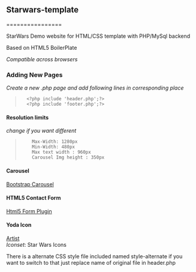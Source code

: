 ## Starwars-template
================

StarWars Demo website for HTML/CSS template with PHP/MySql backend


Based on HTML5 BoilerPlate

_*Compatible across browsers*_


### Adding New Pages 
_*Create a new .php page and add following lines in corresponding place*_
> 	 	<?php include 'header.php';?>
> 		<?php include 'footer.php';?>


#### Resolution limits 
_change if you want different_<br>
>         Max-Width: 1280px
>         Min-Width: 480px
>         Max text width : 960px 
>         Carousel Img height : 350px

#### Carousel
[Bootstrap Carousel]( http://bootstrapdocs.com/v2.0.3/docs/javascript.html#carousel)

#### HTML5 Contact Form 
 [Html5 Form Plugin]( http://www.matiasmancini.com.ar)

#### Yoda Icon
[Artist](http://www.artua.com)<br>
*Iconset*: Star Wars Icons

There is a alternate CSS style file included named style-alternate if you want to switch to that just replace name of original file in header.php